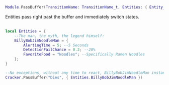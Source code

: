 ```lua
Module.PassBuffer(TransitionName: TransitionName_t, Entities: { Entity_t })
```
Entities pass right past the buffer and immediately switch states.
<br /><br />

```lua
local Entities = {    
    --The man, the myth, the legend himself:
    BillyBobJimNoodleMan = {
        AlertingTime = 5; --5 Seconds
        DetectionFailChance = 0.2; --20%
        FavoriteFood = "Noodles"; --Specifically Ramen Noodles
    };
}

--No exceptions, without any time to react, BillyBobJimNoodleMan instantly disintegrates and dies on the spot
Cracker.PassBuffer("Dies", { Entities.BillyBobJimNoodleMan })
```